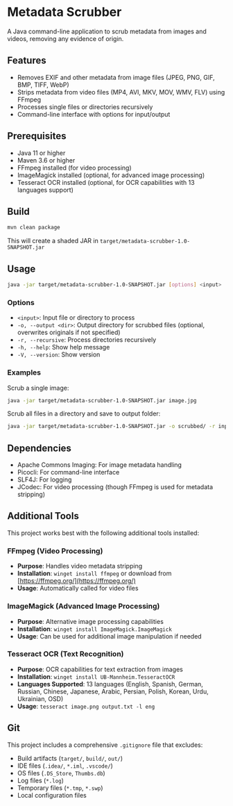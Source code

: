 # Metadata Scrubber

A Java command-line application to scrub metadata from images and videos, removing any evidence of origin.

## Features

- Removes EXIF and other metadata from image files (JPEG, PNG, GIF, BMP, TIFF, WebP)
- Strips metadata from video files (MP4, AVI, MKV, MOV, WMV, FLV) using FFmpeg
- Processes single files or directories recursively
- Command-line interface with options for input/output

## Prerequisites

- Java 11 or higher
- Maven 3.6 or higher
- FFmpeg installed (for video processing)
- ImageMagick installed (optional, for advanced image processing)
- Tesseract OCR installed (optional, for OCR capabilities with 13 languages support)

## Build

```bash
mvn clean package
```

This will create a shaded JAR in `target/metadata-scrubber-1.0-SNAPSHOT.jar`

## Usage

```bash
java -jar target/metadata-scrubber-1.0-SNAPSHOT.jar [options] <input>
```

### Options

- `<input>`: Input file or directory to process
- `-o, --output <dir>`: Output directory for scrubbed files (optional, overwrites originals if not specified)
- `-r, --recursive`: Process directories recursively
- `-h, --help`: Show help message
- `-V, --version`: Show version

### Examples

Scrub a single image:

```bash
java -jar target/metadata-scrubber-1.0-SNAPSHOT.jar image.jpg
```

Scrub all files in a directory and save to output folder:

```bash
java -jar target/metadata-scrubber-1.0-SNAPSHOT.jar -o scrubbed/ -r input_dir/
```

## Dependencies

- Apache Commons Imaging: For image metadata handling
- Picocli: For command-line interface
- SLF4J: For logging
- JCodec: For video processing (though FFmpeg is used for metadata stripping)

## Additional Tools

This project works best with the following additional tools installed:

### FFmpeg (Video Processing)

- **Purpose**: Handles video metadata stripping
- **Installation**: `winget install ffmpeg` or download from [https://ffmpeg.org/](https://ffmpeg.org/)
- **Usage**: Automatically called for video files

### ImageMagick (Advanced Image Processing)

- **Purpose**: Alternative image processing capabilities
- **Installation**: `winget install ImageMagick.ImageMagick`
- **Usage**: Can be used for additional image manipulation if needed

### Tesseract OCR (Text Recognition)

- **Purpose**: OCR capabilities for text extraction from images
- **Installation**: `winget install UB-Mannheim.TesseractOCR`
- **Languages Supported**: 13 languages (English, Spanish, German, Russian, Chinese, Japanese, Arabic, Persian, Polish, Korean, Urdu, Ukrainian, OSD)
- **Usage**: `tesseract image.png output.txt -l eng`

## Git

This project includes a comprehensive `.gitignore` file that excludes:

- Build artifacts (`target/`, `build/`, `out/`)
- IDE files (`.idea/`, `*.iml`, `.vscode/`)
- OS files (`.DS_Store`, `Thumbs.db`)
- Log files (`*.log`)
- Temporary files (`*.tmp`, `*.swp`)
- Local configuration files

